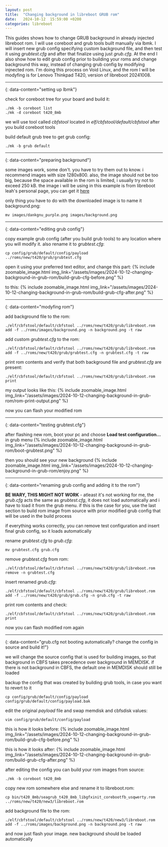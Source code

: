 ```yaml
---
layout: post
title:  "Changing background in libreboot GRUB rom"
date:   2024-10-12  15:59:00 +0200
categories: libreboot
---
```


This guides shows how to change GRUB background in already injected libreboot rom. I will use coreboot and grub tools built manually via lbmk. I will insert new grub config specifying custom background file, and then test it using _grubtest.cfg_ and after that finalize using just _grub.cfg_. At the end I also show how to edit grub config prior to building your roms and change background this way, instead of changing grub config by modifying injnected rom. I'm doing this process on Void Linux, and the rom I will be modyfing is for Lenovo Thinkpad T420, version of libreboot 20241008.

---
{: data-content="setting up lbmk"}

check for coreboot tree for your board and build it:
```
./mk -b coreboot list
./mk -d coreboot t420_8mb
```

we will use tool called _cbfstool_ located in _elf/cbfstool/default/cbfstool_ after you build coreboot tools

build default grub tree to get grub config:
```
./mk -b grub default
```

---
{: data-content="preparing background"}

some images work, some don't. you have to try them out to know. i recommend images with size 1280x800. also, the image should not be too big, because the space available in the rom is limited, i usually try not to exceed 250 kB. the image i will be using in this example is from libreboot leah's personal page, you can get it [here](https://av.vimuser.org/dankgnu_purple.png)

only thing you have to do with the downloaded image is to name it background.png:
```
mv images/dankgnu_purple.png images/background.png
```

---
{: data-content="editing grub config"}

copy example grub config (after you build grub tools) to any location where you will modify it. also rename it to _grubtest.cfg_:
```
cp config/grub/default/config/payload ../roms/new/t420/grub/grubtest.cfg
```

open it using your preferred text editor, and change this part:
{% include zoomable_image.html img_link="/assets/images/2024-10-12-changing-background-in-grub-rom/build-grub-cfg-before.png" %}

to this:
{% include zoomable_image.html img_link="/assets/images/2024-10-12-changing-background-in-grub-rom/build-grub-cfg-after.png" %}

---
{: data-content="modyfing rom"}

add background file to the rom:
```
./elf/cbfstool/default/cbfstool ../roms/new/t420/grub/libreboot.rom add -f ../roms/images/background.png -n background.png -t raw
```

add custom _grubtest.cfg_ to the rom:
```
./elf/cbfstool/default/cbfstool ../roms/new/t420/grub/libreboot.rom add -f ../roms/new/t420/grub/grubtest.cfg -n grubtest.cfg -t raw
```

print rom contents and verify that both background file and _grubtest.cfg_ are present:
```
./elf/cbfstool/default/cbfstool ../roms/new/t420/grub/libreboot.rom print
```

my output looks like this:
{% include zoomable_image.html img_link="/assets/images/2024-10-12-changing-background-in-grub-rom/rom-print-output.png" %}

now you can flash your modified rom

---
{: data-content="testing grubtest.cfg"}

after flashing new rom, boot your pc and choose **Load test configuration...** in grub menu
{% include zoomable_image.html img_link="/assets/images/2024-10-12-changing-background-in-grub-rom/boot-grubtest.png" %}

then you should see your new background
{% include zoomable_image.html img_link="/assets/images/2024-10-12-changing-background-in-grub-rom/enjoy.png" %}

---
{: data-content="renaming grub config and adding it to the rom"}

**BE WARY, THIS MIGHT NOT WORK** - atleast it's not working for me, the _grub.cfg_ acts the same as _grubtest.cfg_, it does not load automatically and i have to load it from the grub menu. if this is the case for you, use the last section to build rom image from source with prior modified grub config that will be used in the build process

if everything works correctly, you can remove test configuration and insert final grub config, so it loads automatically

rename _grubtest.cfg_ to _grub.cfg_:
```
mv grubtest.cfg grub.cfg
```

remove _grubtest.cfg_ from rom:
```
./elf/cbfstool/default/cbfstool ../roms/new/t420/grub/libreboot.rom remove -n grubtest.cfg
```

insert renamed _grub.cfg_:
```
./elf/cbfstool/default/cbfstool ../roms/new/t420/grub/libreboot.rom add -f ../roms/new/t420/grub/grub.cfg -n grub.cfg -t raw
```

print rom contents and check:
```
./elf/cbfstool/default/cbfstool ../roms/new/t420/grub/libreboot.rom print
```

now you can flash modified rom again

---
{: data-content="grub.cfg not booting automatically? change the config in source and build it!"}

we will change the source config that is used for building images, so that background in CBFS takes precedence over background in MEMDISK. if there is not background in CBFS, the default one in MEMDISK should still be loaded

backup the config that was created by building grub tools, in case you want to revert to it
```
cp config/grub/default/config/payload config/grub/default/config/payload.bak
```

edit the original _payload_ file and swap memdisk and cbfsdisk values:
```
vim config/grub/default/config/payload
```

this is how it looks before:
{% include zoomable_image.html img_link="/assets/images/2024-10-12-changing-background-in-grub-rom/build-grub-cfg-before.png" %}

this is how it looks after:
{% include zoomable_image.html img_link="/assets/images/2024-10-12-changing-background-in-grub-rom/build-grub-cfg-after.png" %}

after editing the config you can build your rom images from source:
```
./mk -b coreboot t420_8mb
```

copy new rom somewhere else and rename it to libreboot.rom:
```
cp bin/t420_8mb/seagrub_t420_8mb_libgfxinit_corebootfb_usqwerty.rom ../roms/new/t420/new3/libreboot.rom 
```

add background file to the rom:
```
./elf/cbfstool/default/cbfstool ../roms/new/t420/new3/libreboot.rom add -f ../roms/images/background.png -n background.png -t raw
```

and now just flash your image. new background should be loaded automatically

